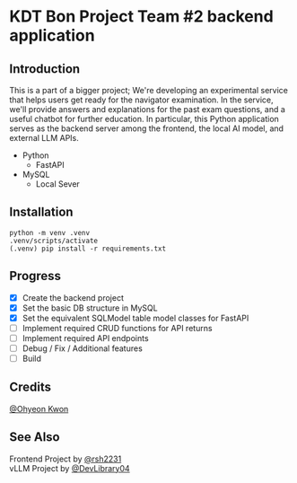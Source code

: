 # KDT Bon Project Team #2 backend application
## Introduction
This is a part of a bigger project; We're developing an experimental service that helps users get ready for the navigator examination. In the service, we'll provide answers and explanations for the past exam questions, and a useful chatbot for further education. In particular, this Python application serves as the backend server among the frontend, the local AI model, and external LLM APIs.
- Python
    - FastAPI
- MySQL
    - Local Sever

## Installation
```
python -m venv .venv
.venv/scripts/activate
(.venv) pip install -r requirements.txt
```

## Progress
- [x] Create the backend project
- [x] Set the basic DB structure in MySQL
- [x] Set the equivalent SQLModel table model classes for FastAPI
- [ ] Implement required CRUD functions for API returns
- [ ] Implement required API endpoints
- [ ] Debug / Fix / Additional features
- [ ] Build

## Credits
[@Ohyeon Kwon](https://github.com/ohyeon1002)

## See Also
Frontend Project by [@rsh2231](https://github.com/rsh2231/MarinAI)\
vLLM Project by [@DevLibrary04](https://github.com/DevLibrary04/marine_officer_test)